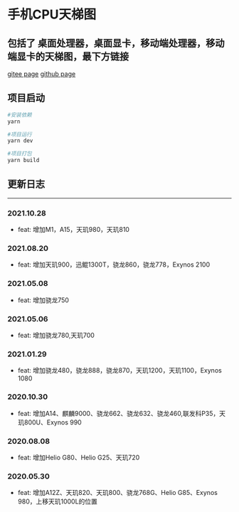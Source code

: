 # 手机CPU天梯图
包括了 桌面处理器，桌面显卡，移动端处理器，移动端显卡的天梯图，最下方链接
---
[gitee page](http://taxilng.gitee.io/mobile_cpu_ladder_diagram/)
[github page](https://taxilng.github.io/Mobile_CPU_Ladder_Diagram/)

## 项目启动
``` bash
#安装依赖
yarn 

#项目运行
yarn dev

#项目打包
yarn build

```

## 更新日志
---
### 2021.10.28
* feat: 增加M1，A15，天玑980，天玑810
### 2021.08.20
* feat: 增加天玑900，迅鲲1300T，骁龙860，骁龙778，Exynos 2100
### 2021.05.08
* feat: 增加骁龙750
### 2021.05.06
* feat: 增加骁龙780,天玑700
### 2021.01.29
* feat: 增加骁龙480，骁龙888，骁龙870，天玑1200，天玑1100，Exynos 1080
### 2020.10.30
* feat: 增加A14、麒麟9000、骁龙662、骁龙632、骁龙460,联发科P35，天玑800U、Exynos 990
### 2020.08.08
* feat: 增加Helio G80、Helio G25、天玑720
### 2020.05.30
* feat: 增加A12Z、天玑820、天玑800、骁龙768G、Helio G85、Exynos 980，上移天玑1000L的位置